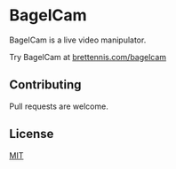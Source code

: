 # BagelCam

BagelCam is a live video manipulator. 

Try BagelCam at [brettennis.com/bagelcam](https://brettennis.com/bagelcam)

## Contributing

Pull requests are welcome.

## License

[MIT](https://choosealicense.com/licenses/mit/)
